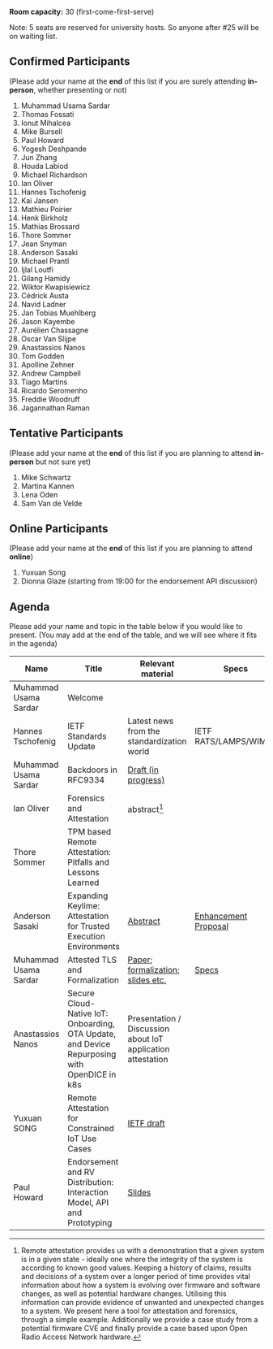 **Room capacity:** 30 (first-come-first-serve)

Note: 5 seats are reserved for university hosts. So anyone after #25 will be on waiting list.

## Confirmed Participants 
(Please add your name at the **end** of this list if you are surely attending **in-person**, whether presenting or not)
1. Muhammad Usama Sardar
2. Thomas Fossati
3. Ionut Mihalcea
4. Mike Bursell
5. Paul Howard
6. Yogesh Deshpande
7. Jun Zhang
8. Houda Labiod
9. Michael Richardson
10. Ian Oliver 
11. Hannes Tschofenig
12. Kai Jansen
13. Mathieu Poirier
14. Henk Birkholz
15. Mathias Brossard
16. Thore Sommer
17. Jean Snyman
18. Anderson Sasaki
19. Michael Prantl
20. Ijlal Loutfi
21. Gilang Hamidy
22. Wiktor Kwapisiewicz
23. Cédrick Austa
24. Navid Ladner
25. Jan Tobias Muehlberg
26. Jason Kayembe
27. Aurélien Chassagne
28. Oscar Van Slijpe
29. Anastassios Nanos
30. Tom Godden
31. Apolline Zehner
32. Andrew Campbell
33. Tiago Martins
34. Ricardo Seromenho
35. Freddie Woodruff
36. Jagannathan Raman


## Tentative Participants
(Please add your name at the **end** of this list if you are planning to attend **in-person** but not sure yet)
1. Mike Schwartz
2. Martina Kannen
3. Lena Oden
4. Sam Van de Velde
    
## Online Participants
(Please add your name at the **end** of this list if you are planning to attend **online**)
1. Yuxuan Song
2. Dionna Glaze (starting from 19:00 for the endorsement API discussion)

## Agenda
Please add your name and topic in the table below if you would like to present. (You may add at the end of the table, and we will see where it fits in the agenda)

| Name  | Title | Relevant material | Specs | Implementation | Duration (min) |
|--|--|--|--|--|--|
| Muhammad Usama Sardar | Welcome |  |  |  | 10 |
| Hannes Tschofenig | IETF Standards Update | Latest news from the standardization world  | IETF RATS/LAMPS/WIMSE |  | 30 |
| Muhammad Usama Sardar | Backdoors in RFC9334 | [Draft (in progress)](https://muhammad-usama-sardar.github.io/rats-unprotected-evidence/draft-usama-rats-unprotected-evidence.html) |  |  | 10 |
| Ian Oliver | Forensics and Attestation | abstract[^1] |  |  | 30 + live demo |
| Thore Sommer | TPM based Remote Attestation: Pitfalls and Lessons Learned |  |  | [Keylime](https://keylime.dev) | 15 |
| Anderson Sasaki | Expanding Keylime: Attestation for Trusted Execution Environments | [Abstract](https://github.com/ansasaki/fosdem2025-talk-proposal) | [Enhancement Proposal](https://github.com/keylime/enhancements/pull/108) | [Changes to coconut-svsm](https://github.com/coconut-svsm/svsm/pull/528) | 20 |
| Muhammad Usama Sardar | Attested TLS and Formalization | [Paper](https://www.researchgate.net/publication/385384309_Towards_Validation_of_TLS_13_Formal_Model_and_Vulnerabilities_in_Intel's_RA-TLS_Protocol); [formalization](https://github.com/CCC-Attestation/formal-spec-TEE); [slides etc.](https://github.com/CCC-Attestation/formal-spec-KBS) | [Specs](https://datatracker.ietf.org/doc/draft-fossati-tls-attestation/) | [Implementation](https://github.com/ccc-attestation/attested-tls-poc) | 30 |
| Anastassios Nanos | Secure Cloud-Native IoT: Onboarding, OTA Update, and Device Repurposing with OpenDICE in k8s | Presentation / Discussion about IoT application attestation |  |  | 20 |
| Yuxuan SONG | Remote Attestation for Constrained IoT Use Cases | [IETF draft](https://datatracker.ietf.org/doc/draft-song-lake-ra/) | | [Attester(DotBot running on nRF5340)](https://github.com/ysong02/DotBot-firmware/blob/only-attestation-Nov/projects/03app_dotbot/03app_dotbot.c) , [Relying Party](https://github.com/ysong02/PyDotBot/tree/demo-remote-attestation), [Verifier](https://github.com/ysong02/dotbot-authority/tree/attestation-demo-video) | 15 |
| Paul Howard | Endorsement and RV Distribution: Interaction Model, API and Prototyping | [Slides](https://github.com/CCC-Attestation/meetings/blob/main/materials/PaulHoward_EndorsementDistribution_Sept2024.pdf) |  | [Veraison](https://github.com/veraison/services) | 20 |



[^1]: Remote attestation provides us with a demonstration that a given system is in a given state - ideally one where the integrity of the system is according to known good values.
Keeping a history of claims, results and decisions of a system over a longer period of time provides vital information about how a system is evolving over firmware and software changes, as well as potential hardware changes. Utilising this information can provide evidence of unwanted and unexpected changes to a system.
We present here a tool for attestation and forensics, through a simple example. Additionally we provide a case study from a potential firmware CVE and finally provide a case based upon Open Radio Access Network hardware.
